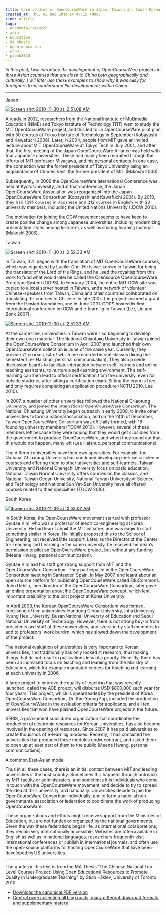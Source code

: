 ```yaml
---
title: Case studies of OpenCourseWare in Japan, Taiwan and South Korea
created_at: Thu, 02 Dec 2010 14:47:15 +0000
kind: article
tags:
- academia/research
- asia
- Education
- MA thesis
- open-education
- p2pU
- plenk2010
---
```


*In this post, I will introduce the development of OpenCourseWare
projects in three Asian countries that are close to China both
geographically and culturally. I will later use these examples to show
why it was easy for foreigners to misunderstand the developments within
China.*

* * * * *

Japan

[![](http://reganmian.net/blog/wp-content/uploads/2010/11/Screen-shot-2010-11-30-at-12.51.08-AM.png "Screen shot 2010-11-30 at 12.51.08 AM")](http://reganmian.net/blog/wp-content/uploads/2010/11/Screen-shot-2010-11-30-at-12.51.08-AM.png)

Already in 2002, researchers from the National Institute of Multimedia
Education (NIME) and Tokyo Institute of Technology (TIT) went to study
the MIT OpenCourseWare project, and this led to an OpenCourseWare pilot
plan with 50 courses at Tokyo Institute of Technology in September
(Kobayashi and Kawafuchi 2006). Later, in 2004, people from MIT gave an
invited lecture about MIT OpenCourseWare at Tokyo Tech in July 2004, and
after that, the first meeting of the Japan OpenCourseWare Alliance was
held with four Japanese universities. These had mainly been recruited
through the efforts of MIT professor Miyagawa, and his personal
contacts. In one case, the connection was the former president of Tokyo
University being an acquaintance of Charles Vest, the former president
of MIT (Makoshi 2006).

Subsequently, in 2006 the OpenCourseWare International Conference was
held at Kyoto University, and at that conference, the Japan
OpenCourseWare Association was reorganized into the Japan OpenCourseWare
Consortium (Kobayashi and Kawafuchi 2006). By 2010, they had 1285
courses in Japanese and 212 courses in English, with 23 university
members, including the United Nations University (JOCW 2010).

The motivation for joining the OCW movement seems to have been to create
positive change among Japanese universities, including modernizing
presentation styles among lecturers, as well as sharing learning
material (Makoshi 2006).

Taiwan

[![](http://reganmian.net/blog/wp-content/uploads/2010/11/Screen-shot-2010-11-30-at-12.52.33-AM.png "Screen shot 2010-11-30 at 12.52.33 AM")](http://reganmian.net/blog/wp-content/uploads/2010/11/Screen-shot-2010-11-30-at-12.52.33-AM.png)

In Taiwan, it all began with the translation of MIT OpenCourseWare
courses, which was organized by Lucifer Chu. He is well known in Taiwan
for being the translator of the Lord of the Rings, and he used the
royalties from this work to fund what would later be called the
Opensource OpenCourseWare Prototype System (OOPS). In February 2004, the
entire MIT OCW site was copied to a local server hosted in Taiwan, and a
network of volunteer Chinese-speakers from Taiwan, China and other
countries collaborated on translating the courses to Chinese. In late
2006, the project secured a grant from the Hewlett foundation, and in
June 2007, OOPS hosted its first international conference on OCW and
e-learning in Taiwan (Lee, Lin and Bonk 2007).

[![](http://reganmian.net/blog/wp-content/uploads/2010/11/Screen-shot-2010-11-30-at-12.51.33-AM.png "Screen shot 2010-11-30 at 12.51.33 AM")](http://reganmian.net/blog/wp-content/uploads/2010/11/Screen-shot-2010-11-30-at-12.51.33-AM.png)

At the same time, universities in Taiwan were also beginning to develop
their own open material. The National Chiaotung University in Taiwan
joined the OpenCourseWare Consortium in April 2007, and launched their
own OpenCourseWare collection in June of the same year. Currently, they
provide 71 courses, 54 of which are recorded in real classes during the
semester (Lee Haishuo, personal communication). They also provide
discussion boards to facilitate interaction between self-learners and
online teaching assistants, to nurture a self-learning environment. This
self-learning can then lead to official certification from the
university, even for outside students, after sitting a certification
exam. Sitting the exam is free, and only requires completing an
application procedure (NCTU 2010, Lee 2010).

In 2007, a number of other universities followed the National Chiaotung
University, and joined the international OpenCourseWare Consortium. The
National Chiaotung University began outreach in early 2008, to invite
other universities to form a national association, and on the 24th of
December, Taiwan OpenCourseWare Consortium was officially formed, with
18 founding university members (TOCW 2010). However, several of these
members left because they were hoping that they would get subsidies from
the government to produce OpenCourseWare, and when they found out that
this would not happen, many left (Lee Haishuo, personal communications).

The different universities have their own specialties. For example, the
National Chiaotung University has continued developing their basic
science courses and offering them to other universities and
self-learners, Taiwan University and National Chengchi University focus
on basic education, National Taiwan Normal University offers courses on
the classics, and National Taiwan Ocean University, National Taiwan
University of Science and Technology and National Sun Yat-Sen University
have all offered courses related to their specialties (TOCW 2010).

South Korea

[![](http://reganmian.net/blog/wp-content/uploads/2010/11/Screen-shot-2010-11-30-at-12.52.07-AM.png "Screen shot 2010-11-30 at 12.52.07 AM")](http://reganmian.net/blog/wp-content/uploads/2010/11/Screen-shot-2010-11-30-at-12.52.07-AM.png)

In South Korea, the OpenCourseWare movement started with professor
Gyutae Kim, who was a professor of electrical engineering at Korea
University. He had learnt about the MIT initiative, and was eager to
start something similar in Korea. He initially proposed this to the
School of Engineering, but received little support. Later, as the
Director of the Center for Teaching and Learning in the same university,
he received the dean’s permission to pilot an OpenCourseWare project,
but without any funding (Meena Hwang, personal communication).

Gyutae Kim and his staff got strong support from MIT and the
OpenCourseWare Consortium. They participated in the OpenCourseWare
Consortium meeting in Santander, Spain, in May 2007, and learnt about an
open source platform for publishing OpenCourseWare called EduCommons.
John Dehlin, then director of the OpenCourseWare Consortium, later gave
an online presentation about the OpenCourseWare concept, which lent
important credibility to the pilot project at Korea University.

In April 2008, the Korean OpenCourseWare Consortium was formed,
consisting of five universities: Handong Global University, Inha
University, Kyung Hee University, Busan National University of Education
and Seoul National University of Technology. However, there is not
strong buy-in from presidents and staff at these universities, and
aversion by staff members to add to professors’ work burden, which has
slowed down the development of the project.

The national evaluation of universities is very important to Korean
universities, and traditionally has only looked at research, thus making
things that do not result in publications less of a priority. Recently,
there has been an increased focus on teaching and learning from the
Ministry of Education, which for example mandated centers for teaching
and learning at each university in 2006.

A large project to improve the quality of teaching that was recently
launched, called the ACE project, will disburse USD \$800,000 each year
for four years. This project, which is spearheaded by the president of
Korea OpenCourseWare Consortium, Dr. Kim Young Sup, included the
production of OpenCourseWare in the evaluation criteria for applicants,
and all ten universities that won have planned OpenCourseWare projects
in the future.

KERIS, a government subsidized organization that coordinates the
production of electronic resources for Korean Universities, has also
become involved in the opening of resources. Since 2007, it has paid
universities to create thousands of e-learning modules. Recently, it has
contacted the universities that produced these modules under contract,
and asked them to open up at least part of them to the public (Meena
Hwang, personal communications).

A common East-Asian model

Thus in all these cases, there is an initial contact between MIT and
leading universities in the host country. Sometimes this happens through
outreach by MIT faculty or administrators, and sometimes it is
individuals who come in touch with the OpenCourseWare movement, and
decide to try to spread the idea at their university, and nationally.
Universities decide to join the OpenCourseWare Consortium individually,
and to form a national non-governmental association or federation to
coordinate the work of producing OpenCourseWare.

These organizations and efforts might receive support from the
Ministries of Education, but are not funded or organized by the national
governments. Given the way these federations began life, as
international collaborations, they remain very internationally
accessible. Websites are often available in English as well as in
national languages, researchers frequently visit international
conferences or publish in international journals, and often use the
open-source platforms for hosting OpenCourseWare that have been
developed by US universities.

* * * * *

The quotes in this text is from the MA Thesis "The Chinese National Top
Level Courses Project: Using Open Educational Resources to Promote
Quality in Undergraduate Teaching" by Stian Håklev, University of
Toronto 2010.

-   [Download the canonical PDF
  version](http://reganmian.net/top-level-courses/Haklev_Stian_201009_MA_thesis.pdf)
-   [Central page collecting all blog posts, many different download
  formats, and supplementary
  material](http://reganmian.net/top-level-courses)

* * * * *
